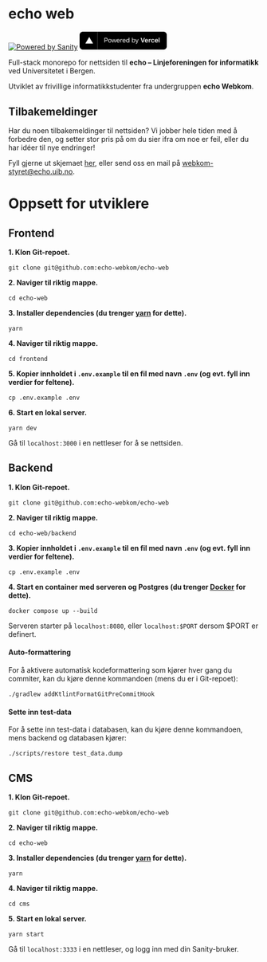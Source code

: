 # echo web

<a href="https://sanity.io" target="_blank" rel="noopener"><img src="https://cdn.sanity.io/images/3do82whm/next/51af00784c5addcf63ae7f0c416756acca7e63ac-353x71.svg?dl=sanity-logo.svg" width="180" alt="Powered by Sanity" /></a>
<a href="https://vercel.com/?utm_source=echo-webkom&utm_campaign=oss" target="_blank" rel="noopener">
<img src="frontend/public/powered-by-vercel.svg" width="175" alt="Powered by Vercel" />
</a>

Full-stack monorepo for nettsiden til **echo – Linjeforeningen for informatikk** ved Universitetet i Bergen.

Utviklet av frivillige informatikkstudenter fra undergruppen **echo Webkom**.

## Tilbakemeldinger

Har du noen tilbakemeldinger til nettsiden?
Vi jobber hele tiden med å forbedre den,
og setter stor pris på om du sier ifra om noe er feil,
eller du har idéer til nye endringer!

Fyll gjerne ut skjemaet [her](https://forms.gle/r9LNMFjanUNP7Gph9),
eller send oss en mail på [webkom-styret@echo.uib.no](mailto:webkom-styret@echo.uib.no).

# Oppsett for utviklere

## Frontend

**1. Klon Git-repoet.**

    git clone git@github.com:echo-webkom/echo-web

**2. Naviger til riktig mappe.**

    cd echo-web

**3. Installer dependencies (du trenger [yarn](https://classic.yarnpkg.com/en/docs/install) for dette).**

    yarn

**4. Naviger til riktig mappe.**

    cd frontend

**5. Kopier innholdet i `.env.example` til en fil med navn `.env` (og evt. fyll inn verdier for feltene).**

    cp .env.example .env

**6. Start en lokal server.**

    yarn dev

Gå til `localhost:3000` i en nettleser for å se nettsiden.

## Backend

**1. Klon Git-repoet.**

    git clone git@github.com:echo-webkom/echo-web

**2. Naviger til riktig mappe.**

    cd echo-web/backend

**3. Kopier innholdet i `.env.example` til en fil med navn `.env` (og evt. fyll inn verdier for feltene).**

    cp .env.example .env

**4. Start en container med serveren og Postgres (du trenger [Docker](https://docs.docker.com/compose/install) for dette).**

    docker compose up --build

Serveren starter på `localhost:8080`, eller `localhost:$PORT` dersom $PORT er definert.

#### Auto-formattering

For å aktivere automatisk kodeformattering som kjører hver gang
du commiter, kan du kjøre denne kommandoen (mens du er i Git-repoet):

    ./gradlew addKtlintFormatGitPreCommitHook

#### Sette inn test-data

For å sette inn test-data i databasen, kan du kjøre denne kommandoen,
mens backend og databasen kjører:

    ./scripts/restore test_data.dump

## CMS

**1. Klon Git-repoet.**

    git clone git@github.com:echo-webkom/echo-web

**2. Naviger til riktig mappe.**

    cd echo-web

**3. Installer dependencies (du trenger [yarn](https://classic.yarnpkg.com/en/docs/install) for dette).**

    yarn

**4. Naviger til riktig mappe.**

    cd cms

**5. Start en lokal server.**

    yarn start

Gå til `localhost:3333` i en nettleser, og logg inn med din Sanity-bruker.
